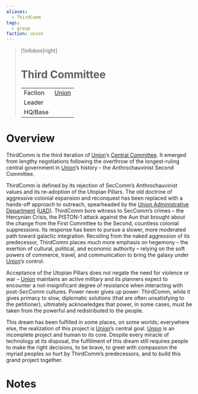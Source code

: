 ```yaml
---
aliases:
  - ThirdComm
tags:
  - group
faction: union
---
```

> [!infobox|right] 
> # Third Committee
> | | |
> | ---- | ---- |
> | Faction | [Union](Union.md) |
> | Leader |  |
> | HQ/Base | |


# Overview
ThirdComm is the third iteration of [Union](Union.md)’s [Central Committee](Union%20Central%20Committee.md). It emerged from lengthy negotiations following the overthrow of the longest-ruling central government in [Union](Union.md)’s history – the Anthrochauvinist Second Committee.

ThirdComm is defined by its rejection of SecComm’s Anthrochauvinist values and its re-adoption of the Utopian Pillars. The old doctrine of aggressive colonial expansion and reconquest has been replaced with a hands-off approach to outreach, spearheaded by the [Union Administrative Department](Union%20Administrative%20Department.md) ([UAD](Union%20Administrative%20Department.md)). ThirdComm bore witness to SecComm’s crimes – the Hercynian Crisis, the PISTON-1 attack against the Aun that brought about the change from the First Committee to the Second, countless colonial suppressions. Its response has been to pursue a slower, more moderated path toward galactic integration. Recoiling from the naked aggression of its predecessor, ThirdComm places much more emphasis on hegemony – the exertion of cultural, political, and economic authority – relying on the soft powers of commerce, travel, and communication to bring the galaxy under [Union](Union.md)’s control.

Acceptance of the Utopian Pillars does not negate the need for violence or war – [Union](Union.md) maintains an active military and its planners expect to encounter a not-insignificant degree of resistance when interacting with post-SecComm cultures. Power never gives up power: ThirdComm, while it gives primacy to slow, diplomatic solutions (that are often unsatisfying to the petitioner), ultimately acknowledges that power, in some cases, must be taken from the powerful and redistributed to the people.

This dream has been fulfilled in some places, on some worlds; everywhere else, the realization of this project is [Union](Union.md)’s central goal. [Union](Union.md) is an incomplete project and human to its core. Despite every miracle of technology at its disposal, the fulfillment of this dream still requires people to make the right decisions, to be brave, to greet with compassion the myriad peoples so hurt by ThirdComm’s predecessors, and to build this grand project together.

# Notes